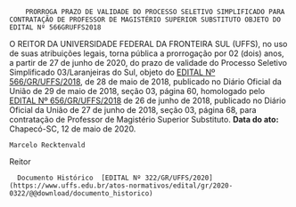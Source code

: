         PRORROGA PRAZO DE VALIDADE DO PROCESSO SELETIVO SIMPLIFICADO PARA CONTRATAÇÃO DE PROFESSOR DE MAGISTÉRIO SUPERIOR SUBSTITUTO OBJETO DO EDITAL Nº 566GRUFFS2018  

 O REITOR DA UNIVERSIDADE FEDERAL DA FRONTEIRA SUL (UFFS), no uso de suas atribuições legais, torna pública a prorrogação por 02 (dois) anos, a partir de 27 de junho de 2020, do prazo de validade do Processo Seletivo Simplificado 03/Laranjeiras do Sul, objeto do [EDITAL Nº 566/GR/UFFS/2018](https://www.uffs.edu.br/atos-normativos/edital/gr/2018-0566), de 28 de maio de 2018, publicado no Diário Oficial da União de 29 de maio de 2018, seção 03, página 60, homologado pelo [EDITAL Nº 656/GR/UFFS/2018](https://www.uffs.edu.br/atos-normativos/edital/gr/2018-0656) de 26 de junho de 2018, publicado no Diário Oficial da União de 27 de junho de 2018, seção 03, página 68, para contratação de Professor de Magistério Superior Substituto.        **Data do ato:** Chapecó-SC, 12 de maio de 2020.   
 

    Marcelo Recktenvald   
 Reitor 

      Documento Histórico  [EDITAL Nº 322/GR/UFFS/2020](https://www.uffs.edu.br/atos-normativos/edital/gr/2020-0322/@@download/documento_historico)     
      